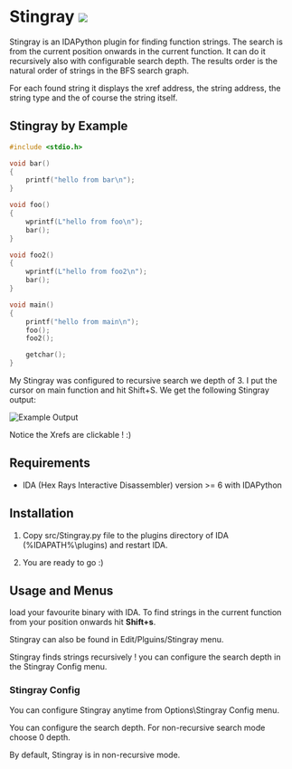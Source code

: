 

# Stingray ![](images/Stingray.png)

Stingray is an IDAPython plugin for finding function strings. The search is from the current position onwards in the current function.
It can do it recursively also with configurable search depth. 
The results order is the natural order of strings in the BFS search graph. 

For each found string it displays the xref address, the string address, 
the string type and the of course the string itself.

## Stingray by Example

```C
#include <stdio.h>

void bar()
{
	printf("hello from bar\n");
}

void foo()
{
	wprintf(L"hello from foo\n");
	bar();
}

void foo2()
{
	wprintf(L"hello from foo2\n");
	bar();
}

void main()
{
	printf("hello from main\n");
	foo();
	foo2();

	getchar();
}
```

My Stingray was configured to recursive search we depth of 3.
I put the cursor on main function and hit Shift+S.
We get the following Stingray output:

![Example Output](examples/images/example_0_output.png)

Notice the Xrefs are clickable !
:)

## Requirements

- IDA (Hex Rays Interactive Disassembler) version >= 6 with IDAPython

## Installation

1. Copy src/Stingray.py file to the plugins directory of IDA (%IDAPATH%\plugins) 
and restart IDA.

2. You are ready to go :)

## Usage and Menus

load your favourite binary with IDA. 
To find strings in the current function from your position onwards 
hit **Shift+s**.

Stingray can also be found in Edit/Plguins/Stingray menu.

Stingray finds strings recursively ! you can configure the search depth in
the Stingray Config menu.

### Stingray Config

You can configure Stingray anytime from Options\Stingray Config menu.

You can configure the search depth. For non-recursive search mode
choose 0 depth.

By default, Stingray is in non-recursive mode.
